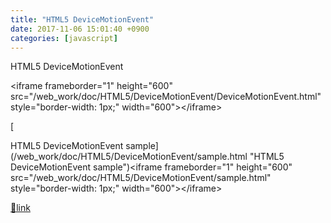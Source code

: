 ```yaml
---
title: "HTML5 DeviceMotionEvent"
date: 2017-11-06 15:01:40 +0900
categories: [javascript]
---
```


HTML5 DeviceMotionEvent

&lt;iframe frameborder="1" height="600" src="/web_work/doc/HTML5/DeviceMotionEvent/DeviceMotionEvent.html" style="border-width: 1px;" width="600"&gt;&lt;/iframe&gt;  
  
[

HTML5 DeviceMotionEvent sample](/web_work/doc/HTML5/DeviceMotionEvent/sample.html "HTML5 DeviceMotionEvent sample")&lt;iframe frameborder="1" height="600" src="/web_work/doc/HTML5/DeviceMotionEvent/sample.html" style="border-width: 1px;" width="600"&gt;&lt;/iframe&gt;  
  



[🔗link](http://www.mins01.com/mh/tech/read/1122)